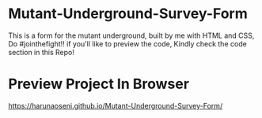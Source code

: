 # Mutant-Underground-Survey-Form
This is a form for the mutant underground, built by me with HTML and CSS, Do #jointhefight!!  if you'll like to preview the code, Kindly check the code section in this Repo!

# Preview Project In Browser
https://harunaoseni.github.io/Mutant-Underground-Survey-Form/
